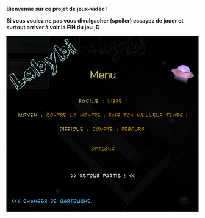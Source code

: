 __Bienvenue sur ce projet de jeux-vidéo !__

__Si vous voulez ne pas vous divulgacher (spoiler) essayez de jouer et surtout arriver à voir la FIN du jeu ;D__

![Alt text](labyMenuFin.png)
